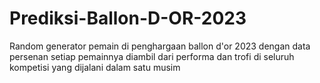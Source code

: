 # Prediksi-Ballon-D-OR-2023
Random generator pemain di penghargaan ballon d'or 2023 dengan data persenan setiap pemainnya diambil dari performa dan trofi di seluruh kompetisi yang dijalani dalam satu musim 
